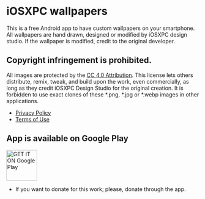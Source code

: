 # iOSXPC wallpapers
This is a free Android app to have custom wallpapers on your smartphone.
All wallpapers are hand drawn, designed or modified by iOSXPC design studio.
If the wallpaper is modified, credit to the original developer.

## Copyright infringement is prohibited.
All images are protected by the [CC 4.0 Attribution](https://creativecommons.org/licenses/by/4.0/legalcode#s2b/).
This license lets others distribute, remix, tweak, and build upon the work, even commercially, as long as they credit iOSXPC Design Studio for the original creation.
It is forbidden to use exact clones of these *.png, *.jpg or *.webp images in other applications.

* [Privacy Policy](https://iOSXPC.github.io/wallpaper_app/legal/privacy/)
* [Terms of Use](https://iOSXPC.github.io/wallpaper_app/legal/terms/)

## App is available on Google Play
<a href="https://play.google.com/store/apps/details?id=com.iosxpc.wallpapers">
<img height="80" alt="GET IT ON Google Play" src="https://iosxpc.github.io/wallpaper_app/playstore.png">
</a>

* If you want to donate for this work; please, donate through the app.

